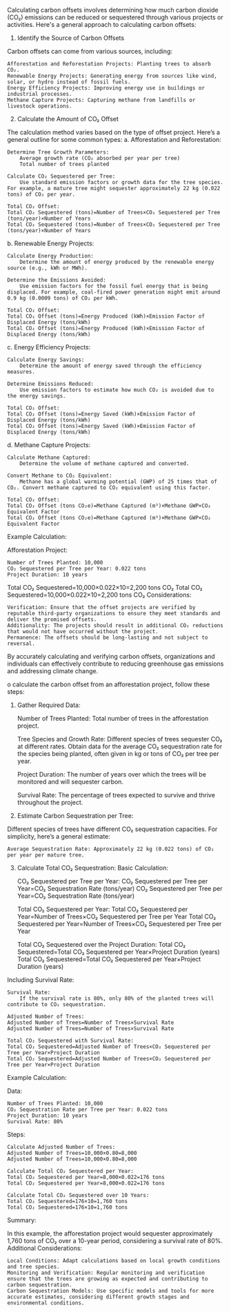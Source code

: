 Calculating carbon offsets involves determining how much carbon dioxide (CO₂) emissions can be reduced or sequestered through various projects or activities. Here's a general approach to calculating carbon offsets:
1. Identify the Source of Carbon Offsets

Carbon offsets can come from various sources, including:

    Afforestation and Reforestation Projects: Planting trees to absorb CO₂.
    Renewable Energy Projects: Generating energy from sources like wind, solar, or hydro instead of fossil fuels.
    Energy Efficiency Projects: Improving energy use in buildings or industrial processes.
    Methane Capture Projects: Capturing methane from landfills or livestock operations.

2. Calculate the Amount of CO₂ Offset

The calculation method varies based on the type of offset project. Here’s a general outline for some common types:
a. Afforestation and Reforestation:

    Determine Tree Growth Parameters:
        Average growth rate (CO₂ absorbed per year per tree)
        Total number of trees planted

    Calculate CO₂ Sequestered per Tree:
        Use standard emission factors or growth data for the tree species. For example, a mature tree might sequester approximately 22 kg (0.022 tons) of CO₂ per year.

    Total CO₂ Offset:
    Total CO₂ Sequestered (tons)=Number of Trees×CO₂ Sequestered per Tree (tons/year)×Number of Years
    Total CO₂ Sequestered (tons)=Number of Trees×CO₂ Sequestered per Tree (tons/year)×Number of Years

b. Renewable Energy Projects:

    Calculate Energy Production:
        Determine the amount of energy produced by the renewable energy source (e.g., kWh or MWh).

    Determine the Emissions Avoided:
        Use emission factors for the fossil fuel energy that is being displaced. For example, coal-fired power generation might emit around 0.9 kg (0.0009 tons) of CO₂ per kWh.

    Total CO₂ Offset:
    Total CO₂ Offset (tons)=Energy Produced (kWh)×Emission Factor of Displaced Energy (tons/kWh)
    Total CO₂ Offset (tons)=Energy Produced (kWh)×Emission Factor of Displaced Energy (tons/kWh)

c. Energy Efficiency Projects:

    Calculate Energy Savings:
        Determine the amount of energy saved through the efficiency measures.

    Determine Emissions Reduced:
        Use emission factors to estimate how much CO₂ is avoided due to the energy savings.

    Total CO₂ Offset:
    Total CO₂ Offset (tons)=Energy Saved (kWh)×Emission Factor of Displaced Energy (tons/kWh)
    Total CO₂ Offset (tons)=Energy Saved (kWh)×Emission Factor of Displaced Energy (tons/kWh)

d. Methane Capture Projects:

    Calculate Methane Captured:
        Determine the volume of methane captured and converted.

    Convert Methane to CO₂ Equivalent:
        Methane has a global warming potential (GWP) of 25 times that of CO₂. Convert methane captured to CO₂ equivalent using this factor.

    Total CO₂ Offset:
    Total CO₂ Offset (tons CO₂e)=Methane Captured (m³)×Methane GWP×CO₂ Equivalent Factor
    Total CO₂ Offset (tons CO₂e)=Methane Captured (m³)×Methane GWP×CO₂ Equivalent Factor

Example Calculation:

Afforestation Project:

    Number of Trees Planted: 10,000
    CO₂ Sequestered per Tree per Year: 0.022 tons
    Project Duration: 10 years

Total CO₂ Sequestered=10,000×0.022×10=2,200 tons CO₂
Total CO₂ Sequestered=10,000×0.022×10=2,200 tons CO₂
Considerations:

    Verification: Ensure that the offset projects are verified by reputable third-party organizations to ensure they meet standards and deliver the promised offsets.
    Additionality: The projects should result in additional CO₂ reductions that would not have occurred without the project.
    Permanence: The offsets should be long-lasting and not subject to reversal.

By accurately calculating and verifying carbon offsets, organizations and individuals can effectively contribute to reducing greenhouse gas emissions and addressing climate change.


o calculate the carbon offset from an afforestation project, follow these steps:
1. Gather Required Data:

    Number of Trees Planted:
        Total number of trees in the afforestation project.

    Tree Species and Growth Rate:
        Different species of trees sequester CO₂ at different rates. Obtain data for the average CO₂ sequestration rate for the species being planted, often given in kg or tons of CO₂ per tree per year.

    Project Duration:
        The number of years over which the trees will be monitored and will sequester carbon.

    Survival Rate:
        The percentage of trees expected to survive and thrive throughout the project.

2. Estimate Carbon Sequestration per Tree:

Different species of trees have different CO₂ sequestration capacities. For simplicity, here’s a general estimate:

    Average Sequestration Rate: Approximately 22 kg (0.022 tons) of CO₂ per year per mature tree.

3. Calculate Total CO₂ Sequestration:
Basic Calculation:

    CO₂ Sequestered per Tree per Year:
    CO₂ Sequestered per Tree per Year=CO₂ Sequestration Rate (tons/year)
    CO₂ Sequestered per Tree per Year=CO₂ Sequestration Rate (tons/year)

    Total CO₂ Sequestered per Year:
    Total CO₂ Sequestered per Year=Number of Trees×CO₂ Sequestered per Tree per Year
    Total CO₂ Sequestered per Year=Number of Trees×CO₂ Sequestered per Tree per Year

    Total CO₂ Sequestered over the Project Duration:
    Total CO₂ Sequestered=Total CO₂ Sequestered per Year×Project Duration (years)
    Total CO₂ Sequestered=Total CO₂ Sequestered per Year×Project Duration (years)

Including Survival Rate:

    Survival Rate:
        If the survival rate is 80%, only 80% of the planted trees will contribute to CO₂ sequestration.

    Adjusted Number of Trees:
    Adjusted Number of Trees=Number of Trees×Survival Rate
    Adjusted Number of Trees=Number of Trees×Survival Rate

    Total CO₂ Sequestered with Survival Rate:
    Total CO₂ Sequestered=Adjusted Number of Trees×CO₂ Sequestered per Tree per Year×Project Duration
    Total CO₂ Sequestered=Adjusted Number of Trees×CO₂ Sequestered per Tree per Year×Project Duration

Example Calculation:

Data:

    Number of Trees Planted: 10,000
    CO₂ Sequestration Rate per Tree per Year: 0.022 tons
    Project Duration: 10 years
    Survival Rate: 80%

Steps:

    Calculate Adjusted Number of Trees:
    Adjusted Number of Trees=10,000×0.80=8,000
    Adjusted Number of Trees=10,000×0.80=8,000

    Calculate Total CO₂ Sequestered per Year:
    Total CO₂ Sequestered per Year=8,000×0.022=176 tons
    Total CO₂ Sequestered per Year=8,000×0.022=176 tons

    Calculate Total CO₂ Sequestered over 10 Years:
    Total CO₂ Sequestered=176×10=1,760 tons
    Total CO₂ Sequestered=176×10=1,760 tons

Summary:

In this example, the afforestation project would sequester approximately 1,760 tons of CO₂ over a 10-year period, considering a survival rate of 80%.
Additional Considerations:

    Local Conditions: Adapt calculations based on local growth conditions and tree species.
    Monitoring and Verification: Regular monitoring and verification ensure that the trees are growing as expected and contributing to carbon sequestration.
    Carbon Sequestration Models: Use specific models and tools for more accurate estimates, considering different growth stages and environmental conditions.
